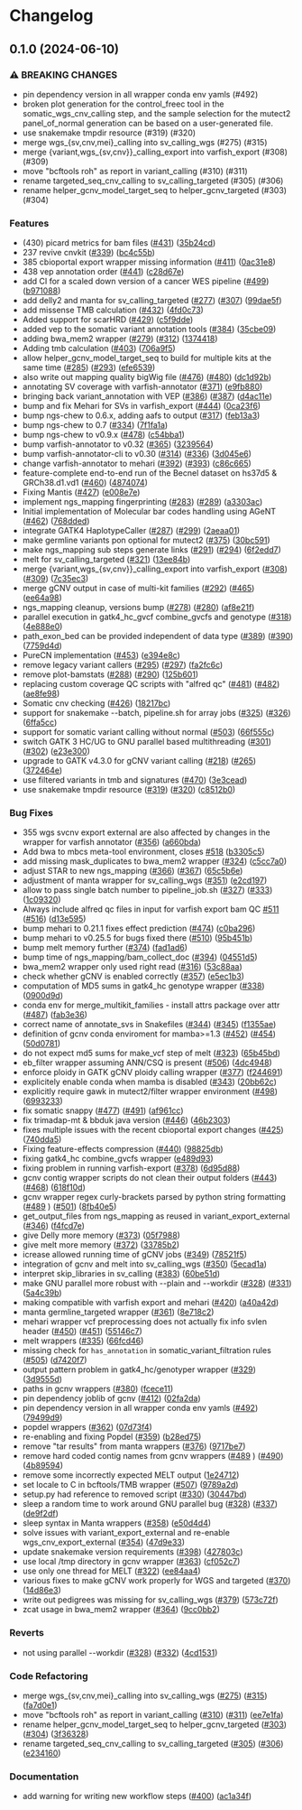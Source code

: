# Changelog

## 0.1.0 (2024-06-10)


### ⚠ BREAKING CHANGES

* pin dependency version in all wrapper conda env yamls (#492)
* broken plot generation for the control_freec tool in the somatic_wgs_cnv_calling step, and the sample selection for the mutect2 panel_of_normal generation can be based on a user-generated file.
* use snakemake tmpdir resource (#319) (#320)
* merge wgs_{sv,cnv,mei}_calling into sv_calling_wgs (#275) (#315)
* merge {variant,wgs_{sv,cnv}}_calling_export into varfish_export (#308) (#309)
* move "bcftools roh" as report in variant_calling (#310) (#311)
* rename targeted_seq_cnv_calling to sv_calling_targeted (#305) (#306)
* rename helper_gcnv_model_target_seq to helper_gcnv_targeted (#303) (#304)

### Features

* (430) picard metrics for bam files ([#431](https://www.github.com/bihealth/snappy-pipeline/issues/431)) ([35b24cd](https://www.github.com/bihealth/snappy-pipeline/commit/35b24cd70e4352244b6d09d414c6fae761c7dece))
* 237 revive cnvkit ([#339](https://www.github.com/bihealth/snappy-pipeline/issues/339)) ([bc4c55b](https://www.github.com/bihealth/snappy-pipeline/commit/bc4c55b2b095a9a8c792cf937efd6fda87d8e09e))
* 385 cbioportal export wrapper missing information ([#411](https://www.github.com/bihealth/snappy-pipeline/issues/411)) ([0ac31e8](https://www.github.com/bihealth/snappy-pipeline/commit/0ac31e861af0edfe67c1b82d086298b2d9fc9081))
* 438 vep annotation order ([#441](https://www.github.com/bihealth/snappy-pipeline/issues/441)) ([c28d67e](https://www.github.com/bihealth/snappy-pipeline/commit/c28d67e23246d319fa88a20331d2324eee379a9f))
* add CI for a scaled down version of a cancer WES pipeline ([#499](https://www.github.com/bihealth/snappy-pipeline/issues/499)) ([b971088](https://www.github.com/bihealth/snappy-pipeline/commit/b9710883206aa9629c357940acf24bd03493fcd3))
* add delly2 and manta for sv_calling_targeted ([#277](https://www.github.com/bihealth/snappy-pipeline/issues/277)) ([#307](https://www.github.com/bihealth/snappy-pipeline/issues/307)) ([99dae5f](https://www.github.com/bihealth/snappy-pipeline/commit/99dae5ffc1b828b7e7b46e1fa2259223e3a5c243))
* add missense TMB calculation ([#432](https://www.github.com/bihealth/snappy-pipeline/issues/432)) ([4fd0c73](https://www.github.com/bihealth/snappy-pipeline/commit/4fd0c73c4bd75bf4aa5ef9a464713a2c5d4fada1))
* Added support for scarHRD ([#429](https://www.github.com/bihealth/snappy-pipeline/issues/429)) ([c5f9dde](https://www.github.com/bihealth/snappy-pipeline/commit/c5f9dde2d2ce8570779030c1917b3132918ad33b))
* added vep to the somatic variant annotation tools ([#384](https://www.github.com/bihealth/snappy-pipeline/issues/384)) ([35cbe09](https://www.github.com/bihealth/snappy-pipeline/commit/35cbe0974ad4d56419ae8790110e418c22ef84f7))
* adding bwa_mem2 wrapper ([#279](https://www.github.com/bihealth/snappy-pipeline/issues/279)) ([#312](https://www.github.com/bihealth/snappy-pipeline/issues/312)) ([1374418](https://www.github.com/bihealth/snappy-pipeline/commit/13744188bb1943b007ed3ad02a6ab6367c865fee))
* Adding tmb calculation  ([#403](https://www.github.com/bihealth/snappy-pipeline/issues/403)) ([706a9f5](https://www.github.com/bihealth/snappy-pipeline/commit/706a9f561fe96a9469fec15f232940b265266e8e))
* allow helper_gcnv_model_target_seq to build for multiple kits at the same time ([#285](https://www.github.com/bihealth/snappy-pipeline/issues/285)) ([#293](https://www.github.com/bihealth/snappy-pipeline/issues/293)) ([efe6539](https://www.github.com/bihealth/snappy-pipeline/commit/efe653906ec841496f9b1a8c32cfa7162b7fe242))
* also write out mapping quality bigWig file ([#476](https://www.github.com/bihealth/snappy-pipeline/issues/476)) ([#480](https://www.github.com/bihealth/snappy-pipeline/issues/480)) ([dc1d92b](https://www.github.com/bihealth/snappy-pipeline/commit/dc1d92b729850ac6571b1f3f9a43b9d61ff531a2))
* annotating SV coverage with varfish-annotator ([#371](https://www.github.com/bihealth/snappy-pipeline/issues/371)) ([e9fb880](https://www.github.com/bihealth/snappy-pipeline/commit/e9fb8807a1c48854ce28e8b7942e0f3b4d4a7765))
* bringing back variant_annotation with VEP ([#386](https://www.github.com/bihealth/snappy-pipeline/issues/386)) ([#387](https://www.github.com/bihealth/snappy-pipeline/issues/387)) ([d4ac11e](https://www.github.com/bihealth/snappy-pipeline/commit/d4ac11ea5ad84fad6b8c9ff5db69d0dd446b8fef))
* bump and fix Mehari for SVs in varfish_export ([#444](https://www.github.com/bihealth/snappy-pipeline/issues/444)) ([0ca23f6](https://www.github.com/bihealth/snappy-pipeline/commit/0ca23f645d38130ac08f85b1861ae795f62f96b2))
* bump ngs-chew to 0.6.x, adding aafs to output ([#317](https://www.github.com/bihealth/snappy-pipeline/issues/317)) ([feb13a3](https://www.github.com/bihealth/snappy-pipeline/commit/feb13a352116ce5fbe7123f9aafbe1f1122026f1))
* bump ngs-chew to 0.7 ([#334](https://www.github.com/bihealth/snappy-pipeline/issues/334)) ([7f1fa1a](https://www.github.com/bihealth/snappy-pipeline/commit/7f1fa1ae3dec9416df9c8e35e542f67df6e09811))
* bump ngs-chew to v0.9.x ([#478](https://www.github.com/bihealth/snappy-pipeline/issues/478)) ([c54bba1](https://www.github.com/bihealth/snappy-pipeline/commit/c54bba11a558ad1cb7dfa5f785b4f7b7aa526ea2))
* bump varfish-annotator to v0.32 ([#365](https://www.github.com/bihealth/snappy-pipeline/issues/365)) ([3239564](https://www.github.com/bihealth/snappy-pipeline/commit/32395640f320e3815fa0bc7953fb3a2eecff99a2))
* bump varfish-annotator-cli to v0.30 ([#314](https://www.github.com/bihealth/snappy-pipeline/issues/314)) ([#336](https://www.github.com/bihealth/snappy-pipeline/issues/336)) ([3d045e6](https://www.github.com/bihealth/snappy-pipeline/commit/3d045e6ad791823b3e6b28f5cf3e2b541c70bf17))
* change varfish-annotator to mehari ([#392](https://www.github.com/bihealth/snappy-pipeline/issues/392)) ([#393](https://www.github.com/bihealth/snappy-pipeline/issues/393)) ([c86c665](https://www.github.com/bihealth/snappy-pipeline/commit/c86c665b8132e462c7916c67c171192abaff4a43))
* feature-complete end-to-end run of the Becnel dataset on hs37d5 & GRCh38.d1.vd1 ([#460](https://www.github.com/bihealth/snappy-pipeline/issues/460)) ([4874074](https://www.github.com/bihealth/snappy-pipeline/commit/4874074d8200ac33d29377ce1a812dfbb48adc31))
* Fixing Mantis ([#427](https://www.github.com/bihealth/snappy-pipeline/issues/427)) ([e008e7e](https://www.github.com/bihealth/snappy-pipeline/commit/e008e7edc42371eaee00e3a3861816f2ddfdb39c))
* implement ngs_mapping fingerprinting ([#283](https://www.github.com/bihealth/snappy-pipeline/issues/283)) ([#289](https://www.github.com/bihealth/snappy-pipeline/issues/289)) ([a3303ac](https://www.github.com/bihealth/snappy-pipeline/commit/a3303ac4964c988c88c5342712046189cab77183))
* Initial implementation of Molecular bar codes handling using AGeNT ([#462](https://www.github.com/bihealth/snappy-pipeline/issues/462)) ([768dded](https://www.github.com/bihealth/snappy-pipeline/commit/768dded3bdfc3d86a1029b88bf2e25c224eee8ee))
* integrate GATK4 HaplotypeCaller ([#287](https://www.github.com/bihealth/snappy-pipeline/issues/287)) ([#299](https://www.github.com/bihealth/snappy-pipeline/issues/299)) ([2aeaa01](https://www.github.com/bihealth/snappy-pipeline/commit/2aeaa01249dd79e654acb5455bf49221f0c211a5))
* make germline variants pon optional for mutect2 ([#375](https://www.github.com/bihealth/snappy-pipeline/issues/375)) ([30bc591](https://www.github.com/bihealth/snappy-pipeline/commit/30bc591cdf23ebc5ffe288e6bcd76e00311256d3))
* make ngs_mapping sub steps generate links ([#291](https://www.github.com/bihealth/snappy-pipeline/issues/291)) ([#294](https://www.github.com/bihealth/snappy-pipeline/issues/294)) ([6f2edd7](https://www.github.com/bihealth/snappy-pipeline/commit/6f2edd74f423ed7c65776e4f3943f228fca79990))
* melt for sv_calling_targeted ([#321](https://www.github.com/bihealth/snappy-pipeline/issues/321)) ([13ee84b](https://www.github.com/bihealth/snappy-pipeline/commit/13ee84b60bdf3e168d8d3dea55425314decf59f6))
* merge {variant,wgs_{sv,cnv}}_calling_export into varfish_export ([#308](https://www.github.com/bihealth/snappy-pipeline/issues/308)) ([#309](https://www.github.com/bihealth/snappy-pipeline/issues/309)) ([7c35ec3](https://www.github.com/bihealth/snappy-pipeline/commit/7c35ec38d6f861b5ee53e5afed8ccffc3c78dce0))
* merge gCNV output in case of multi-kit families ([#292](https://www.github.com/bihealth/snappy-pipeline/issues/292)) ([#465](https://www.github.com/bihealth/snappy-pipeline/issues/465)) ([ee64a98](https://www.github.com/bihealth/snappy-pipeline/commit/ee64a98a6c29d307b997209d66b5289e39e88621))
* ngs_mapping cleanup, versions bump ([#278](https://www.github.com/bihealth/snappy-pipeline/issues/278)) ([#280](https://www.github.com/bihealth/snappy-pipeline/issues/280)) ([af8e21f](https://www.github.com/bihealth/snappy-pipeline/commit/af8e21f264ab93f143d4e7d5b89ee1d99889f247))
* parallel execution in gatk4_hc_gvcf combine_gvcfs and genotype ([#318](https://www.github.com/bihealth/snappy-pipeline/issues/318)) ([4e888e0](https://www.github.com/bihealth/snappy-pipeline/commit/4e888e068e96d81c646112fb5d16305fa0ea5ab8))
* path_exon_bed can be provided independent of data type ([#389](https://www.github.com/bihealth/snappy-pipeline/issues/389)) ([#390](https://www.github.com/bihealth/snappy-pipeline/issues/390)) ([7759d4d](https://www.github.com/bihealth/snappy-pipeline/commit/7759d4dfa9487ecae72fc4841b8b086ecb7bec0d))
* PureCN implementation ([#453](https://www.github.com/bihealth/snappy-pipeline/issues/453)) ([e394e8c](https://www.github.com/bihealth/snappy-pipeline/commit/e394e8cd4bd76eef4725bbaa9ff7711ab5aa9dcc))
* remove legacy variant callers ([#295](https://www.github.com/bihealth/snappy-pipeline/issues/295)) ([#297](https://www.github.com/bihealth/snappy-pipeline/issues/297)) ([fa2fc6c](https://www.github.com/bihealth/snappy-pipeline/commit/fa2fc6c4e8fc2a9797325a09fa06401d43e35cd9))
* remove plot-bamstats ([#288](https://www.github.com/bihealth/snappy-pipeline/issues/288)) ([#290](https://www.github.com/bihealth/snappy-pipeline/issues/290)) ([125b601](https://www.github.com/bihealth/snappy-pipeline/commit/125b6013892f502bbce336403a821395e60b16b0))
* replacing custom coverage QC scripts with "alfred qc" ([#481](https://www.github.com/bihealth/snappy-pipeline/issues/481)) ([#482](https://www.github.com/bihealth/snappy-pipeline/issues/482)) ([ae8fe98](https://www.github.com/bihealth/snappy-pipeline/commit/ae8fe9859a54690ed4908f8d1a20dd57418f96e0))
* Somatic cnv checking ([#426](https://www.github.com/bihealth/snappy-pipeline/issues/426)) ([18217bc](https://www.github.com/bihealth/snappy-pipeline/commit/18217bc72a36b2a7dc35cecf2cc3a2d07456f836))
* support for snakemake --batch, pipeline.sh for array jobs ([#325](https://www.github.com/bihealth/snappy-pipeline/issues/325)) ([#326](https://www.github.com/bihealth/snappy-pipeline/issues/326)) ([6ffa5cc](https://www.github.com/bihealth/snappy-pipeline/commit/6ffa5ccb8edad9f4d73aada1feca01c933844f8e))
* support for somatic variant calling without normal ([#503](https://www.github.com/bihealth/snappy-pipeline/issues/503)) ([66f555c](https://www.github.com/bihealth/snappy-pipeline/commit/66f555c40caf5b4b1e2e4c17bf6ffc8169ba8baf))
* switch GATK 3 HC/UG to GNU parallel based multithreading ([#301](https://www.github.com/bihealth/snappy-pipeline/issues/301)) ([#302](https://www.github.com/bihealth/snappy-pipeline/issues/302)) ([e23e300](https://www.github.com/bihealth/snappy-pipeline/commit/e23e3006da2b3167746162f3ef072ccc4c6d9b45))
* upgrade to GATK v4.3.0 for gCNV variant calling ([#218](https://www.github.com/bihealth/snappy-pipeline/issues/218)) ([#265](https://www.github.com/bihealth/snappy-pipeline/issues/265)) ([372464e](https://www.github.com/bihealth/snappy-pipeline/commit/372464eac8bdb9500499676fdb735bc75ad54e26))
* use filtered variants in tmb and signatures ([#470](https://www.github.com/bihealth/snappy-pipeline/issues/470)) ([3e3cead](https://www.github.com/bihealth/snappy-pipeline/commit/3e3cead3a9ea02484a0d7d065722282ee3f4f112))
* use snakemake tmpdir resource ([#319](https://www.github.com/bihealth/snappy-pipeline/issues/319)) ([#320](https://www.github.com/bihealth/snappy-pipeline/issues/320)) ([c8512b0](https://www.github.com/bihealth/snappy-pipeline/commit/c8512b0b9c7f3eaece974973a916b96eee65dd01))


### Bug Fixes

* 355 wgs svcnv export external are also affected by changes in the wrapper for varfish annotator ([#356](https://www.github.com/bihealth/snappy-pipeline/issues/356)) ([a660bda](https://www.github.com/bihealth/snappy-pipeline/commit/a660bda9ca3a7478b68f9ad6c16c9f7a49f18cc1))
* Add bwa to mbcs meta-tool environment, closes [#518](https://www.github.com/bihealth/snappy-pipeline/issues/518) ([b3305c5](https://www.github.com/bihealth/snappy-pipeline/commit/b3305c5bf918b10b9b1240a4108e08d2c03383f8))
* add missing mask_duplicates to bwa_mem2 wrapper ([#324](https://www.github.com/bihealth/snappy-pipeline/issues/324)) ([c5cc7a0](https://www.github.com/bihealth/snappy-pipeline/commit/c5cc7a0504f0ed06565331cfe61f343ec46a42de))
* adjust STAR to new ngs_mapping ([#366](https://www.github.com/bihealth/snappy-pipeline/issues/366)) ([#367](https://www.github.com/bihealth/snappy-pipeline/issues/367)) ([65c5b6e](https://www.github.com/bihealth/snappy-pipeline/commit/65c5b6ee683a84c06e502af4ed185e4927118589))
* adjustment of manta wrapper for sv_calling_wgs ([#351](https://www.github.com/bihealth/snappy-pipeline/issues/351)) ([e2cd197](https://www.github.com/bihealth/snappy-pipeline/commit/e2cd19700e55e1bfc3936a0d5b9a16ed5ddcdc4f))
* allow to pass single batch number to pipeline_job.sh ([#327](https://www.github.com/bihealth/snappy-pipeline/issues/327)) ([#333](https://www.github.com/bihealth/snappy-pipeline/issues/333)) ([1c09320](https://www.github.com/bihealth/snappy-pipeline/commit/1c09320373b8ab84d65f0f3fe611844fea5705e4))
* Always include alfred qc files in input for varfish export bam QC [#511](https://www.github.com/bihealth/snappy-pipeline/issues/511) ([#516](https://www.github.com/bihealth/snappy-pipeline/issues/516)) ([d13e595](https://www.github.com/bihealth/snappy-pipeline/commit/d13e59526dd382c51a3065d0c1e6ca68b59a92f7))
* bump mehari to 0.21.1 fixes effect prediction ([#474](https://www.github.com/bihealth/snappy-pipeline/issues/474)) ([c0ba296](https://www.github.com/bihealth/snappy-pipeline/commit/c0ba2964b4c28bbef154f65fcb7afed324ffe3ca))
* bump mehari to v0.25.5 for bugs fixed there ([#510](https://www.github.com/bihealth/snappy-pipeline/issues/510)) ([95b451b](https://www.github.com/bihealth/snappy-pipeline/commit/95b451b1b259b24c29b0f9453a521fcc2f1b92ba))
* bump melt memory further ([#374](https://www.github.com/bihealth/snappy-pipeline/issues/374)) ([fad1ad6](https://www.github.com/bihealth/snappy-pipeline/commit/fad1ad6ec184882ef138ee186a2f9a0cf6a11cf5))
* bump time of ngs_mapping/bam_collect_doc ([#394](https://www.github.com/bihealth/snappy-pipeline/issues/394)) ([04551d5](https://www.github.com/bihealth/snappy-pipeline/commit/04551d5ed26b31e6c822df1a1fe6d83587edec74))
* bwa_mem2 wrapper only used right read ([#316](https://www.github.com/bihealth/snappy-pipeline/issues/316)) ([53c88aa](https://www.github.com/bihealth/snappy-pipeline/commit/53c88aaf784f07125e697d35faf330f58186613e))
* check whether gCNV is enabled correctly ([#357](https://www.github.com/bihealth/snappy-pipeline/issues/357)) ([e5ec1b3](https://www.github.com/bihealth/snappy-pipeline/commit/e5ec1b367f6bcf0d86be45de093e488f9b255ac2))
* computation of MD5 sums in gatk4_hc genotype wrapper ([#338](https://www.github.com/bihealth/snappy-pipeline/issues/338)) ([0900d9d](https://www.github.com/bihealth/snappy-pipeline/commit/0900d9d5c4fa96230a7c622d118e86ed19b8e5a8))
* conda env for merge_multikit_families - install attrs package over attr ([#487](https://www.github.com/bihealth/snappy-pipeline/issues/487)) ([fab3e36](https://www.github.com/bihealth/snappy-pipeline/commit/fab3e3687e165acf76114b1a025a07c2542c3d2f))
* correct name of annotate_svs in Snakefiles ([#344](https://www.github.com/bihealth/snappy-pipeline/issues/344)) ([#345](https://www.github.com/bihealth/snappy-pipeline/issues/345)) ([f1355ae](https://www.github.com/bihealth/snappy-pipeline/commit/f1355ae88673bc291b938e7806b3838bf5abdbe5))
* definition of gcnv conda enviroment for mamba>=1.3 ([#452](https://www.github.com/bihealth/snappy-pipeline/issues/452)) ([#454](https://www.github.com/bihealth/snappy-pipeline/issues/454)) ([50d0781](https://www.github.com/bihealth/snappy-pipeline/commit/50d0781373014eec97b2e993bb630ed922bb0847))
* do not expect md5 sums for make_vcf step of melt ([#323](https://www.github.com/bihealth/snappy-pipeline/issues/323)) ([65b45bd](https://www.github.com/bihealth/snappy-pipeline/commit/65b45bdc5c9dd197c32c5ed98668c639b4c3e0b8))
* eb_filter wrapper assuming ANN/CSQ is present ([#506](https://www.github.com/bihealth/snappy-pipeline/issues/506)) ([4dc4948](https://www.github.com/bihealth/snappy-pipeline/commit/4dc49488cc0d04899e2202a6c6613d852c1d3197))
* enforce ploidy in GATK gCNV ploidy calling wrapper ([#377](https://www.github.com/bihealth/snappy-pipeline/issues/377)) ([f244691](https://www.github.com/bihealth/snappy-pipeline/commit/f2446915e4f4b7da25ac09d74005b366bc1806f3))
* explicitely enable conda when mamba is disabled ([#343](https://www.github.com/bihealth/snappy-pipeline/issues/343)) ([20bb62c](https://www.github.com/bihealth/snappy-pipeline/commit/20bb62cd2ae7fc7ed8f795133946b7a709504363))
* explicitly require gawk in mutect2/filter wrapper environment ([#498](https://www.github.com/bihealth/snappy-pipeline/issues/498)) ([6993233](https://www.github.com/bihealth/snappy-pipeline/commit/6993233bc8b50641860d8a4bfc70b21a4ff09076))
* fix somatic snappy ([#477](https://www.github.com/bihealth/snappy-pipeline/issues/477)) ([#491](https://www.github.com/bihealth/snappy-pipeline/issues/491)) ([af961cc](https://www.github.com/bihealth/snappy-pipeline/commit/af961cca3ef4d8c7a5a4a2ec08c3161260ce9f5e))
* fix trimadap-mt & bbduk java version ([#446](https://www.github.com/bihealth/snappy-pipeline/issues/446)) ([46b2303](https://www.github.com/bihealth/snappy-pipeline/commit/46b2303d4ec185409dc028fa1d1d15b3d2238507))
* fixes multiple issues with the recent cbioportal export changes ([#425](https://www.github.com/bihealth/snappy-pipeline/issues/425)) ([740dda5](https://www.github.com/bihealth/snappy-pipeline/commit/740dda551cf71e49faa31c8fd76ed46aad0dc91c))
* Fixing feature-effects compression ([#440](https://www.github.com/bihealth/snappy-pipeline/issues/440)) ([98825db](https://www.github.com/bihealth/snappy-pipeline/commit/98825db29d3583780b6543b9f5456e0be5e9978b))
* fixing gatk4_hc combine_gvcfs wrapper ([e489d93](https://www.github.com/bihealth/snappy-pipeline/commit/e489d93064956976af311bb6efb53d3335816fcd))
* fixing problem in running varfish-export ([#378](https://www.github.com/bihealth/snappy-pipeline/issues/378)) ([6d95d88](https://www.github.com/bihealth/snappy-pipeline/commit/6d95d885e0dda562f6812ebce65d0ee447398e33))
* gcnv contig wrapper scripts do not clean their output folders ([#443](https://www.github.com/bihealth/snappy-pipeline/issues/443)) ([#468](https://www.github.com/bihealth/snappy-pipeline/issues/468)) ([618f10d](https://www.github.com/bihealth/snappy-pipeline/commit/618f10d6ebdd77b40c2d65d506e685ed6139a0fe))
* gcnv wrapper regex curly-brackets parsed by python string formatting ([#489](https://www.github.com/bihealth/snappy-pipeline/issues/489) ) ([#501](https://www.github.com/bihealth/snappy-pipeline/issues/501)) ([8fb40e5](https://www.github.com/bihealth/snappy-pipeline/commit/8fb40e53e4f1413e9c03dc2177eb1f5008b3dbd0))
* get_output_files from ngs_mapping as reused in variant_export_external ([#346](https://www.github.com/bihealth/snappy-pipeline/issues/346)) ([f4fcd7e](https://www.github.com/bihealth/snappy-pipeline/commit/f4fcd7ea9d783c82db3d5885255645d8dc20599f))
* give Delly more memory ([#373](https://www.github.com/bihealth/snappy-pipeline/issues/373)) ([05f7988](https://www.github.com/bihealth/snappy-pipeline/commit/05f79887478e4f07b89b228893eda547a250d290))
* give melt more memory ([#372](https://www.github.com/bihealth/snappy-pipeline/issues/372)) ([33785b2](https://www.github.com/bihealth/snappy-pipeline/commit/33785b22530419fa4b628abf08918ac84c6eeb10))
* icrease allowed running time of gCNV jobs ([#349](https://www.github.com/bihealth/snappy-pipeline/issues/349)) ([78521f5](https://www.github.com/bihealth/snappy-pipeline/commit/78521f57aabdfa0876f648a01463ab4b8734ebd4))
* integration of gcnv and melt into sv_calling_wgs ([#350](https://www.github.com/bihealth/snappy-pipeline/issues/350)) ([5ecad1a](https://www.github.com/bihealth/snappy-pipeline/commit/5ecad1a230a386b818cefb6484930b122496ce0c))
* interpret skip_libraries in sv_calling ([#383](https://www.github.com/bihealth/snappy-pipeline/issues/383)) ([60be51d](https://www.github.com/bihealth/snappy-pipeline/commit/60be51da58916ff19bd80f2b4bb4277d9bbca986))
* make GNU parallel more robust with --plain and --workdir ([#328](https://www.github.com/bihealth/snappy-pipeline/issues/328)) ([#331](https://www.github.com/bihealth/snappy-pipeline/issues/331)) ([5a4c39b](https://www.github.com/bihealth/snappy-pipeline/commit/5a4c39b73f1e89814ba82b0293cf8c5349faa117))
* making compatible with varfish export and mehari ([#420](https://www.github.com/bihealth/snappy-pipeline/issues/420)) ([a40a42d](https://www.github.com/bihealth/snappy-pipeline/commit/a40a42da3762f8f06a89d67b46e3f817a2f135bb))
* manta germline_targeted wrapper ([#361](https://www.github.com/bihealth/snappy-pipeline/issues/361)) ([8e718c2](https://www.github.com/bihealth/snappy-pipeline/commit/8e718c23ca25c78cdc5cb344d51e879074356a1d))
* mehari wrapper vcf preprocessing does not actually fix info svlen header ([#450](https://www.github.com/bihealth/snappy-pipeline/issues/450)) ([#451](https://www.github.com/bihealth/snappy-pipeline/issues/451)) ([55146c7](https://www.github.com/bihealth/snappy-pipeline/commit/55146c7f50fb22f38609b40b3e91cf891bbcaf87))
* melt wrappers ([#335](https://www.github.com/bihealth/snappy-pipeline/issues/335)) ([66fcd46](https://www.github.com/bihealth/snappy-pipeline/commit/66fcd46539c0ee041788c02d7fc970ae0fe3af5f))
* missing check for `has_annotation` in somatic_variant_filtration rules ([#505](https://www.github.com/bihealth/snappy-pipeline/issues/505)) ([d7420f7](https://www.github.com/bihealth/snappy-pipeline/commit/d7420f74c5bb5863b67e591e363bf1d68d90ee7b))
* output pattern problem in gatk4_hc/genotyper wrapper ([#329](https://www.github.com/bihealth/snappy-pipeline/issues/329)) ([3d9555d](https://www.github.com/bihealth/snappy-pipeline/commit/3d9555d5cfa11bad7f2e73987ef7ed0b1fe5889c))
* paths in gcnv wrappers ([#380](https://www.github.com/bihealth/snappy-pipeline/issues/380)) ([fcece11](https://www.github.com/bihealth/snappy-pipeline/commit/fcece112fb7de1560be3f9e1b0304ee8d7014795))
* pin dependency joblib of gcnv ([#412](https://www.github.com/bihealth/snappy-pipeline/issues/412)) ([02fa2da](https://www.github.com/bihealth/snappy-pipeline/commit/02fa2daa08ee9eaf68d5091765c9fcb03b989820))
* pin dependency version in all wrapper conda env yamls ([#492](https://www.github.com/bihealth/snappy-pipeline/issues/492)) ([79499d9](https://www.github.com/bihealth/snappy-pipeline/commit/79499d9a8c16fee7ad519c8029cc94e5de31029d))
* popdel wrappers ([#362](https://www.github.com/bihealth/snappy-pipeline/issues/362)) ([07d73f4](https://www.github.com/bihealth/snappy-pipeline/commit/07d73f40bff5656ff4f27224d584e9e9142bcc41))
* re-enabling and fixing Popdel ([#359](https://www.github.com/bihealth/snappy-pipeline/issues/359)) ([b28ed75](https://www.github.com/bihealth/snappy-pipeline/commit/b28ed7531e442657480ddd446da7737c7ecdd053))
* remove "tar results" from manta wrappers ([#376](https://www.github.com/bihealth/snappy-pipeline/issues/376)) ([9717be7](https://www.github.com/bihealth/snappy-pipeline/commit/9717be72dfb0a3536378ef726cdd93750f862e9b))
* remove hard coded contig names from gcnv wrappers ([#489](https://www.github.com/bihealth/snappy-pipeline/issues/489) ) ([#490](https://www.github.com/bihealth/snappy-pipeline/issues/490)) ([4b89594](https://www.github.com/bihealth/snappy-pipeline/commit/4b895943f141445a22fdb6de9acf44789fdc097a))
* remove some incorrectly expected MELT output ([1e24712](https://www.github.com/bihealth/snappy-pipeline/commit/1e24712b2ab0cc56725ff26288998c0aa06877e2))
* set locale to C in bcftools/TMB wrapper ([#507](https://www.github.com/bihealth/snappy-pipeline/issues/507)) ([9789a2d](https://www.github.com/bihealth/snappy-pipeline/commit/9789a2d70f5f7ed025f9a66bdae03b6bb63abda7))
* setup.py had reference to removed script ([#330](https://www.github.com/bihealth/snappy-pipeline/issues/330)) ([30447bd](https://www.github.com/bihealth/snappy-pipeline/commit/30447bd0051b3c2182743ed50be0fed35719db7a))
* sleep a random time to work around GNU parallel bug ([#328](https://www.github.com/bihealth/snappy-pipeline/issues/328)) ([#337](https://www.github.com/bihealth/snappy-pipeline/issues/337)) ([de9f2df](https://www.github.com/bihealth/snappy-pipeline/commit/de9f2df88f2231c701f96942ba845d86e85c0d2a))
* sleep syntax in Manta wrappers ([#358](https://www.github.com/bihealth/snappy-pipeline/issues/358)) ([e50d4d4](https://www.github.com/bihealth/snappy-pipeline/commit/e50d4d49046fb5f93bbd450da4e93c61e2adeb24))
* solve issues with variant_export_external and re-enable wgs_cnv_export_external ([#354](https://www.github.com/bihealth/snappy-pipeline/issues/354)) ([47d9e33](https://www.github.com/bihealth/snappy-pipeline/commit/47d9e33033dde889f73ee244a691533fe66ba211))
* update snakemake version requirements ([#398](https://www.github.com/bihealth/snappy-pipeline/issues/398)) ([427803c](https://www.github.com/bihealth/snappy-pipeline/commit/427803c86243ca3bc4c55951020195cb548bd803))
* use local /tmp directory in gcnv wrapper ([#363](https://www.github.com/bihealth/snappy-pipeline/issues/363)) ([cf052c7](https://www.github.com/bihealth/snappy-pipeline/commit/cf052c71a81645b3a5b0d77d3be0437ea6477852))
* use only one thread for MELT ([#322](https://www.github.com/bihealth/snappy-pipeline/issues/322)) ([ee84aa4](https://www.github.com/bihealth/snappy-pipeline/commit/ee84aa4d1253f71fabbbc7ae95648aeb56c9586d))
* various fixes to make gCNV work properly for WGS and targeted ([#370](https://www.github.com/bihealth/snappy-pipeline/issues/370)) ([14d86e3](https://www.github.com/bihealth/snappy-pipeline/commit/14d86e3b312c7432e5c69d818197f54e66950833))
* write out pedigrees was missing for sv_calling_wgs ([#379](https://www.github.com/bihealth/snappy-pipeline/issues/379)) ([573c72f](https://www.github.com/bihealth/snappy-pipeline/commit/573c72fd2c99df7c533837eb9af98c6a84031594))
* zcat usage in bwa_mem2 wrapper ([#364](https://www.github.com/bihealth/snappy-pipeline/issues/364)) ([9cc0bb2](https://www.github.com/bihealth/snappy-pipeline/commit/9cc0bb2092b02f45c09ac619bd8f745cf92bf29f))


### Reverts

* not using parallel --workdir ([#328](https://www.github.com/bihealth/snappy-pipeline/issues/328)) ([#332](https://www.github.com/bihealth/snappy-pipeline/issues/332)) ([4cd1531](https://www.github.com/bihealth/snappy-pipeline/commit/4cd1531c17041d6c843ab55201ec54b1d2b2297c))


### Code Refactoring

* merge wgs_{sv,cnv,mei}_calling into sv_calling_wgs ([#275](https://www.github.com/bihealth/snappy-pipeline/issues/275)) ([#315](https://www.github.com/bihealth/snappy-pipeline/issues/315)) ([fa7d0e1](https://www.github.com/bihealth/snappy-pipeline/commit/fa7d0e165179c31e4216082a9dd33d0a8fb06a64))
* move "bcftools roh" as report in variant_calling ([#310](https://www.github.com/bihealth/snappy-pipeline/issues/310)) ([#311](https://www.github.com/bihealth/snappy-pipeline/issues/311)) ([ee7e1fa](https://www.github.com/bihealth/snappy-pipeline/commit/ee7e1faffb471a800dbcc8736679f96b25f2b4f6))
* rename helper_gcnv_model_target_seq to helper_gcnv_targeted ([#303](https://www.github.com/bihealth/snappy-pipeline/issues/303)) ([#304](https://www.github.com/bihealth/snappy-pipeline/issues/304)) ([3f36328](https://www.github.com/bihealth/snappy-pipeline/commit/3f363282c5e62c6318aad10fd8897e76e3391d95))
* rename targeted_seq_cnv_calling to sv_calling_targeted ([#305](https://www.github.com/bihealth/snappy-pipeline/issues/305)) ([#306](https://www.github.com/bihealth/snappy-pipeline/issues/306)) ([e234160](https://www.github.com/bihealth/snappy-pipeline/commit/e2341602d27da33d56f864dd2c96fa3cad759e78))


### Documentation

* add warning for writing new workflow steps ([#400](https://www.github.com/bihealth/snappy-pipeline/issues/400)) ([ac1a34f](https://www.github.com/bihealth/snappy-pipeline/commit/ac1a34f44addde7a654a8df991a964c2d41dda37))
